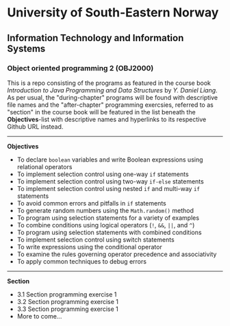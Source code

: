 # University of South-Eastern Norway
## Information Technology and Information Systems
### Object oriented programming 2 (OBJ2000)

This is a repo consisting of the programs as featured in the course book _Introduction to Java Programming and Data Structures_ by _Y. Daniel Liang_.  
As per usual, the "during-chapter" programs will be found with descriptive file names and the "after-chapter" programming exercsies, referred to as "section" in the course book will be featured in the list beneath the __Objectives__-list with descriptive names and hyperlinks to its respective Github URL instead.

---

__Objectives__
- To declare `boolean` variables and write Boolean expressions using relational operators
- To implement selection control using one-way `if` statements
- To implement selection control using two-way `if-else` statements
- To implement selection control using nested `if` and multi-way `if` statements
- To avoid common errors and pitfalls in `if` statements
- To generate random numbers using the `Math.random()` method
- To program using selection statements for a variety of examples
- To combine conditions using logical operators (`!`, `&&`, `||`, and `^`)
- To program using selection statements with combined conditions
- To implement selection control using switch statements
- To write expressions using the conditional operator
- To examine the rules governing operator precedence and associativity
- To apply common techniques to debug errors

---

__Section__
- 3.1 Section programming exercise 1
- 3.2 Section programming exercise 1
- 3.3 Section programming exercise 1
- More to come...